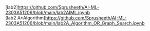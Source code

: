 [lab2]https://github.com/Sprusheeth/AI-ML-2303A51206/blob/main/lab2AIML.ipynb
<br>
[lab2 A*Algorithm]https://github.com/Sprusheeth/AI-ML-2303A51206/blob/main/lab2A_Algorithm_OR_Graph_Search.ipynb
